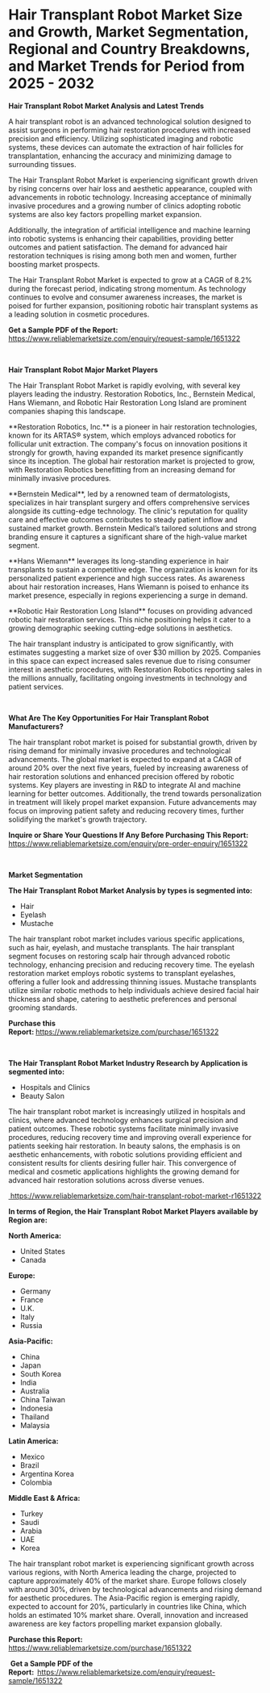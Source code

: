 <p><h1>Hair Transplant Robot Market Size and Growth, Market Segmentation, Regional and Country Breakdowns, and Market Trends for Period from 2025 -  2032</h1></p><p><strong>Hair Transplant Robot Market Analysis and Latest Trends</strong></p>
<p><p>A hair transplant robot is an advanced technological solution designed to assist surgeons in performing hair restoration procedures with increased precision and efficiency. Utilizing sophisticated imaging and robotic systems, these devices can automate the extraction of hair follicles for transplantation, enhancing the accuracy and minimizing damage to surrounding tissues.</p><p>The Hair Transplant Robot Market is experiencing significant growth driven by rising concerns over hair loss and aesthetic appearance, coupled with advancements in robotic technology. Increasing acceptance of minimally invasive procedures and a growing number of clinics adopting robotic systems are also key factors propelling market expansion. </p><p>Additionally, the integration of artificial intelligence and machine learning into robotic systems is enhancing their capabilities, providing better outcomes and patient satisfaction. The demand for advanced hair restoration techniques is rising among both men and women, further boosting market prospects. </p><p>The Hair Transplant Robot Market is expected to grow at a CAGR of 8.2% during the forecast period, indicating strong momentum. As technology continues to evolve and consumer awareness increases, the market is poised for further expansion, positioning robotic hair transplant systems as a leading solution in cosmetic procedures.</p></p>
<p><strong>Get a Sample PDF of the Report:&nbsp;</strong> <a href="https://www.reliablemarketsize.com/enquiry/request-sample/1651322?utm_campaign=3205&utm_medium=2&utm_source=Github&utm_content=ia&utm_term=13042025&utm_id=hair-transplant-robot">https://www.reliablemarketsize.com/enquiry/request-sample/1651322</a></p>
<p>&nbsp;</p>
<p><strong>Hair Transplant Robot Major Market Players</strong></p>
<p><p>The Hair Transplant Robot Market is rapidly evolving, with several key players leading the industry. Restoration Robotics, Inc., Bernstein Medical, Hans Wiemann, and Robotic Hair Restoration Long Island are prominent companies shaping this landscape.</p><p>**Restoration Robotics, Inc.** is a pioneer in hair restoration technologies, known for its ARTAS® system, which employs advanced robotics for follicular unit extraction. The company's focus on innovation positions it strongly for growth, having expanded its market presence significantly since its inception. The global hair restoration market is projected to grow, with Restoration Robotics benefitting from an increasing demand for minimally invasive procedures.</p><p>**Bernstein Medical**, led by a renowned team of dermatologists, specializes in hair transplant surgery and offers comprehensive services alongside its cutting-edge technology. The clinic's reputation for quality care and effective outcomes contributes to steady patient inflow and sustained market growth. Bernstein Medical’s tailored solutions and strong branding ensure it captures a significant share of the high-value market segment.</p><p>**Hans Wiemann** leverages its long-standing experience in hair transplants to sustain a competitive edge. The organization is known for its personalized patient experience and high success rates. As awareness about hair restoration increases, Hans Wiemann is poised to enhance its market presence, especially in regions experiencing a surge in demand.</p><p>**Robotic Hair Restoration Long Island** focuses on providing advanced robotic hair restoration services. This niche positioning helps it cater to a growing demographic seeking cutting-edge solutions in aesthetics.</p><p>The hair transplant industry is anticipated to grow significantly, with estimates suggesting a market size of over $30 million by 2025. Companies in this space can expect increased sales revenue due to rising consumer interest in aesthetic procedures, with Restoration Robotics reporting sales in the millions annually, facilitating ongoing investments in technology and patient services.</p></p>
<p>&nbsp;</p>
<p><strong>What Are The Key Opportunities For Hair Transplant Robot Manufacturers?</strong></p>
<p><p>The hair transplant robot market is poised for substantial growth, driven by rising demand for minimally invasive procedures and technological advancements. The global market is expected to expand at a CAGR of around 20% over the next five years, fueled by increasing awareness of hair restoration solutions and enhanced precision offered by robotic systems. Key players are investing in R&D to integrate AI and machine learning for better outcomes. Additionally, the trend towards personalization in treatment will likely propel market expansion. Future advancements may focus on improving patient safety and reducing recovery times, further solidifying the market's growth trajectory.</p></p>
<p><strong>Inquire or Share Your Questions If Any Before Purchasing This Report:</strong> <a href="https://www.reliablemarketsize.com/enquiry/pre-order-enquiry/1651322?utm_campaign=3205&utm_medium=2&utm_source=Github&utm_content=ia&utm_term=13042025&utm_id=hair-transplant-robot">https://www.reliablemarketsize.com/enquiry/pre-order-enquiry/1651322</a></p>
<p>&nbsp;</p>
<p><strong>Market Segmentation</strong></p>
<p><strong>The Hair Transplant Robot Market Analysis by types is segmented into:</strong></p>
<p><ul><li>Hair</li><li>Eyelash</li><li>Mustache</li></ul></p>
<p><p>The hair transplant robot market includes various specific applications, such as hair, eyelash, and mustache transplants. The hair transplant segment focuses on restoring scalp hair through advanced robotic technology, enhancing precision and reducing recovery time. The eyelash restoration market employs robotic systems to transplant eyelashes, offering a fuller look and addressing thinning issues. Mustache transplants utilize similar robotic methods to help individuals achieve desired facial hair thickness and shape, catering to aesthetic preferences and personal grooming standards.</p></p>
<p><strong>Purchase this Report:&nbsp;</strong><a href="https://www.reliablemarketsize.com/purchase/1651322?utm_campaign=3205&utm_medium=2&utm_source=Github&utm_content=ia&utm_term=13042025&utm_id=hair-transplant-robot">https://www.reliablemarketsize.com/purchase/1651322</a></p>
<p>&nbsp;</p>
<p><strong>The Hair Transplant Robot Market Industry Research by Application is segmented into:</strong></p>
<p><ul><li>Hospitals and Clinics</li><li>Beauty Salon</li></ul></p>
<p><p>The hair transplant robot market is increasingly utilized in hospitals and clinics, where advanced technology enhances surgical precision and patient outcomes. These robotic systems facilitate minimally invasive procedures, reducing recovery time and improving overall experience for patients seeking hair restoration. In beauty salons, the emphasis is on aesthetic enhancements, with robotic solutions providing efficient and consistent results for clients desiring fuller hair. This convergence of medical and cosmetic applications highlights the growing demand for advanced hair restoration solutions across diverse venues.</p></p>
<p><a href="https://www.reliablemarketsize.com/hair-transplant-robot-market-r1651322?utm_campaign=3205&utm_medium=2&utm_source=Github&utm_content=ia&utm_term=13042025&utm_id=hair-transplant-robot">&nbsp;https://www.reliablemarketsize.com/hair-transplant-robot-market-r1651322</a></p>
<p><strong>In terms of Region, the Hair Transplant Robot Market Players available by Region are:</strong></p>
<p>
    <p> <strong> North America: </strong>
        <ul>
            <li>United States</li>
            <li>Canada</li>
        </ul>
        </p> 
    <p> <strong> Europe: </strong>
        <ul>
            <li>Germany</li>
            <li>France</li>
            <li>U.K.</li>
            <li>Italy</li>
            <li>Russia</li>
        </ul>
        </p> 
    <p> <strong> Asia-Pacific: </strong>
        <ul>
            <li>China</li>
            <li>Japan</li>
            <li>South Korea</li>
            <li>India</li>
            <li>Australia</li>
            <li>China Taiwan</li>
            <li>Indonesia</li>
            <li>Thailand</li>
            <li>Malaysia</li>
        </ul>
        </p> 
    <p> <strong> Latin America: </strong>
        <ul>
            <li>Mexico</li>
            <li>Brazil</li>
            <li>Argentina Korea</li>
            <li>Colombia</li>
        </ul>
        </p> 
    <p> <strong> Middle East & Africa: </strong>
        <ul>
            <li>Turkey</li>
            <li>Saudi</li>
            <li>Arabia</li>
            <li>UAE</li>
            <li>Korea</li>
        </ul>
    </p>
    </p>
<p><p>The hair transplant robot market is experiencing significant growth across various regions, with North America leading the charge, projected to capture approximately 40% of the market share. Europe follows closely with around 30%, driven by technological advancements and rising demand for aesthetic procedures. The Asia-Pacific region is emerging rapidly, expected to account for 20%, particularly in countries like China, which holds an estimated 10% market share. Overall, innovation and increased awareness are key factors propelling market expansion globally.</p></p>
<p><strong>Purchase this Report: </strong><a href="https://www.reliablemarketsize.com/purchase/1651322?utm_campaign=3205&utm_medium=2&utm_source=Github&utm_content=ia&utm_term=13042025&utm_id=hair-transplant-robot">https://www.reliablemarketsize.com/purchase/1651322</a></p>
<p>&nbsp;<strong>Get a Sample PDF of the Report:&nbsp;&nbsp;</strong><a href="https://www.reliablemarketsize.com/enquiry/request-sample/1651322?utm_campaign=3205&utm_medium=2&utm_source=Github&utm_content=ia&utm_term=13042025&utm_id=hair-transplant-robot">https://www.reliablemarketsize.com/enquiry/request-sample/1651322</a></p>
<p><strong></strong></p>
<p><p></p><p></p><p></p></p>